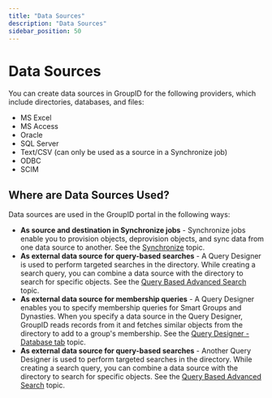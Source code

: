 ```yaml
---
title: "Data Sources"
description: "Data Sources"
sidebar_position: 50
---
```


# Data Sources

You can create data sources in GroupID for the following providers, which include directories,
databases, and files:

- MS Excel
- MS Access
- Oracle
- SQL Server
- Text/CSV (can only be used as a source in a Synchronize job)
- ODBC
- SCIM

## Where are Data Sources Used?

Data sources are used in the GroupID portal in the following ways:

- **As source and destination in Synchronize jobs** - Synchronize jobs enable you to provision
  objects, deprovision objects, and sync data from one data source to another. See the
  [Synchronize](/docs/directorymanager/11.0/portal/synchronize/overview.md) topic.
- **As external data source for query-based searches** - A Query Designer is used to perform
  targeted searches in the directory. While creating a search query, you can combine a data source
  with the directory to search for specific objects. See the
  [Query Based Advanced Search](/docs/directorymanager/11.0/portal/generalfeatures/querysearch.md)
  topic.
- **As external data source for membership queries** - A Query Designer enables you to specify
  membership queries for Smart Groups and Dynasties. When you specify a data source in the Query
  Designer, GroupID reads records from it and fetches similar objects from the directory to add to a
  group's membership. See the
  [Query Designer - Database tab](/docs/directorymanager/11.0/portal/group/querydesigner/database.md)
  topic.
- **As external data source for query-based searches** - Another Query Designer is used to perform
  targeted searches in the directory. While creating a search query, you can combine a data source
  with the directory to search for specific objects. See the
  [Query Based Advanced Search](/docs/directorymanager/11.0/portal/generalfeatures/querysearch.md)
  topic.
